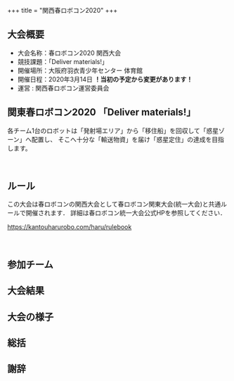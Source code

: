 +++
title = "関西春ロボコン2020"
+++

## 大会概要
- 大会名称：春ロボコン2020 関西大会
- 競技課題：「Deliver materials!」
- 開催場所：大阪府羽衣青少年センター 体育館
- 開催日程：2020年3月14日 **！当初の予定から変更があります！**
- 運営 : 関西春ロボコン運営委員会

<!-- <br> -->
<!-- 統一大会に関する情報はこちら  
https://kantouharurobo.com/haru/ -->

<!-- 大会当日スケジュール 58 KB -->
<!-- [Download](https://drive.google.com/file/d/1cy_Gx91IZ4MvDmu3OjSM8rm0-bowZjih/view) -->
<!-- <br> -->
<!-- <br> -->


## 関東春ロボコン2020 「Deliver materials!」   

各チーム1台のロボットは「発射場エリア」から「移住船」を回収して「惑星ゾーン」へ配置し、
そこへ十分な「輸送物資」を届け「惑星定住」の達成を目指します。

<br>
 
## ルール

この大会は春ロボコンの関西大会として春ロボコン関東大会(統一大会)と共通ルールで開催されます．
詳細は春ロボコン統一大会公式HPを参照してください．

https://kantouharurobo.com/haru/rulebook  

<br>

<!-- ### ルールに関する質問
春ロボコン統一大会公式HPで質問を受け付けています．  
質問を送る場合は注意事項をよく読んだ上で送ってください．

https://kantouharurobo.com/haru/contact -->

## 参加チーム

## 大会結果

## 大会の様子

## 総括

## 謝辞

